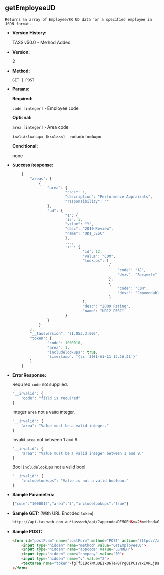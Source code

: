 **getEmployeeUD**
----
	Returns an array of Employee/HR UD data for a specified employee in JSON format.
	
* **Version History:**

	TASS v50.0 - Method Added

* **Version:**

	2

* **Method:**

	`GET | POST`
  
* **Params:**

   **Required:**
 
	`code [integer]` - Employee code                    

   **Optional:**

    `area [integer]` - Area code

	`includelookups [boolean]` - Include lookups

   **Conditional:**

	none

* **Success Response:**

    ```javascript
		{
			"areas": [
				{
					"area": {
							"code": 1,
							"description": "Performance Appraisals",
							"responsibility": ""
					},
					"ud": {
							"1": {
							"id": 1,
							"value": "Y",
							"desc": "2010 Review",
							"name": "UD1_DESC"
							},
							...,
							"12": {
									"id": 12,
									"value": "COM",
									"lookups": [
												{
													"code": "AD",
													"desc": "Adequate"
												},
												{
													"code": "COM",
													"desc": "Commendable"
												}
									],
									"desc": "2009 Rating",
									"name": "UD12_DESC"
							}
					}
				}
			],
			"__tassversion": "01.053.3.000",
			"token": {
					"code": 1000016,
					"area": 1,
					"includelookups": true,
					"timestamp": "{ts '2021-01-21 16:36:51'}"
			}
		}
    ```
 
* **Error Response:**

    Required `code` not supplied.
	```javascript
	"__invalid": {
		"code": "field is required"
	}
	```

	Integer `area` not a valid integer.
	```javascript
	"__invalid": {
		"area": "Value must be a valid integer."
	}
	```

	Invalid `area` not between 1 and 9.
	```javascript
	"__invalid": {
		"area": "Value must be a valid integer between 1 and 9."
	}
	```
	
	Bool `includelookups` not a valid bool.
	```javascript
	"__invalid": {
		"includelookups": "Value is not a valid boolean."
	}
	```
    
* **Sample Parameters:**

	```javascript
	{"code":"1000016","area":"1","includelookups":"true"}
	```

* **Sample GET:** (With URL Encoded `token`)

	```HTML
	https://api.tassweb.com.au/tassweb/api/?appcode=DEMOEH&v=2&method=GetEmployeeUD&token=fgTf51Dc7NAuUEIk0%2F6TeP8Trg0IPCsVexIVRLjDa0k5e3S0asAAXcye6IRUVoVQpnuR7A6esnW4TNVv7lONlA%3D%3D&company=10
	```
  
* **Sample POST:**

	```HTML
	<form id="postForm" name="postForm" method="POST" action="https://api.tassweb.com.au/tassweb/api/">
		<input type="hidden" name="method" value="GetEmployeeUD">
		<input type="hidden" name="appcode" value="DEMOEH">
		<input type="hidden" name="company" value="10">
		<input type="hidden" name="v" value="2">
		<textarea name="token">fgTf51Dc7NAuUEIk06TeP8Trg0IPCsVexIVRLjDa0k5e3S0asAAXcye6IRUVoVQpnuR7A6esnW4TNVv7lONlA==</textarea>
	</form>
	```